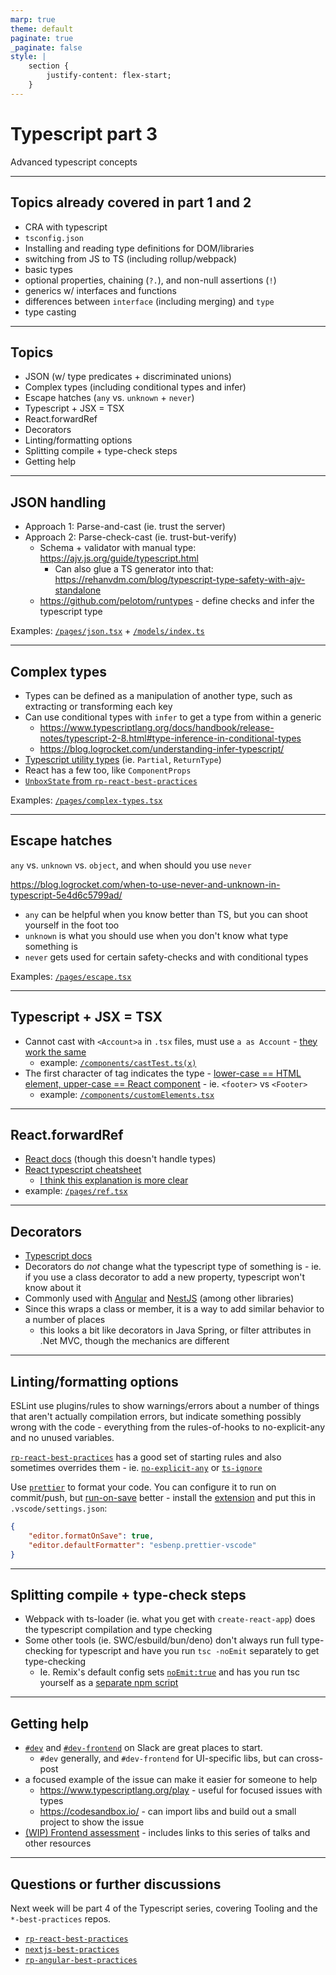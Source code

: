 ```yaml
---
marp: true
theme: default
paginate: true
_paginate: false
style: |
    section {
        justify-content: flex-start;
    }
---
```


# Typescript part 3

Advanced typescript concepts

---

## Topics already covered in part 1 and 2

- CRA with typescript
- `tsconfig.json`
- Installing and reading type definitions for DOM/libraries
- switching from JS to TS (including rollup/webpack)
- basic types
- optional properties, chaining (`?.`), and non-null assertions (`!`)
- generics w/ interfaces and functions
- differences between `interface` (including merging) and `type`
- type casting

---

## Topics

- JSON (w/ type predicates + discriminated unions)
- Complex types (including conditional types and infer)
- Escape hatches (`any` vs. `unknown` + `never`)
- Typescript + JSX = TSX
- React.forwardRef
- Decorators
- Linting/formatting options
- Splitting compile + type-check steps
- Getting help

---

## JSON handling

- Approach 1: Parse-and-cast (ie. trust the server)
- Approach 2: Parse-check-cast (ie. trust-but-verify)
  - Schema + validator with manual type: <https://ajv.js.org/guide/typescript.html>
    - Can also glue a TS generator into that: <https://rehanvdm.com/blog/typescript-type-safety-with-ajv-standalone>
  - <https://github.com/pelotom/runtypes> - define checks and infer the typescript type

Examples: [`/pages/json.tsx`](/pages/json.tsx) + [`/models/index.ts`](/models/index.ts)

---

## Complex types

- Types can be defined as a manipulation of another type, such as extracting or transforming each key
- Can use conditional types with `infer` to get a type from within a generic
  - <https://www.typescriptlang.org/docs/handbook/release-notes/typescript-2-8.html#type-inference-in-conditional-types>
  - <https://blog.logrocket.com/understanding-infer-typescript/>
- [Typescript utility types](https://www.typescriptlang.org/docs/handbook/utility-types.html) (ie. `Partial`, `ReturnType`)
- React has a few too, like `ComponentProps`
- [`UnboxState` from `rp-react-best-practices`](https://github.com/Rightpoint/rp-react-best-practices/blob/master/src/lib/rtl-utils/interfaces/TestConfig.ts#L25)

Examples: [`/pages/complex-types.tsx`](/pages/complex-types.tsx)

---

## Escape hatches

`any` vs. `unknown` vs. `object`, and when should you use `never`

<https://blog.logrocket.com/when-to-use-never-and-unknown-in-typescript-5e4d6c5799ad/>

- `any` can be helpful when you know better than TS, but you can shoot yourself in the foot too
- `unknown` is what you should use when you don't know what type something is
- `never` gets used for certain safety-checks and with conditional types

Examples: [`/pages/escape.tsx`](/pages/escape.tsx)

---

## Typescript + JSX = TSX

- Cannot cast with `<Account>a` in `.tsx` files, must use `a as Account` - [they work the same](https://www.typescriptlang.org/docs/handbook/jsx.html#the-as-operator)
  - example: [`/components/castTest.ts`](/components/castTest.ts)[`(x)`](/components/castTest.tsx)
- The first character of tag indicates the type - [lower-case == HTML element, upper-case == React component](https://www.typescriptlang.org/docs/handbook/jsx.html#type-checking) - ie. `<footer>` vs `<Footer>`
  - example: [`/components/customElements.tsx`](/components/customElements.tsx)

---

## React.forwardRef

- [React docs](https://reactjs.org/docs/forwarding-refs.html) (though this doesn't handle types)
- [React typescript cheatsheet](https://react-typescript-cheatsheet.netlify.app/docs/basic/getting-started/forward_and_create_ref)
  - [I think this explanation is more clear](https://www.carlrippon.com/react-forwardref-typescript)
- example: [`/pages/ref.tsx`](/pages/ref.tsx)

---

## Decorators

- [Typescript docs](https://www.typescriptlang.org/docs/handbook/decorators.html)
- Decorators do _not_ change what the typescript type of something is - ie. if you use a class decorator to add a new property, typescript won't know about it
- Commonly used with [Angular](https://angular.io/api/core/Component) and [NestJS](https://docs.nestjs.com/controllers#routing) (among other libraries)
- Since this wraps a class or member, it is a way to add similar behavior to a number of places
  - this looks a bit like decorators in Java Spring, or filter attributes in .Net MVC, though the mechanics are different

---

## Linting/formatting options

ESLint use plugins/rules to show warnings/errors about a number of things that aren't actually compilation errors, but indicate something possibly wrong with the code - everything from the rules-of-hooks to no-explicit-any and no unused variables.

[`rp-react-best-practices`](https://github.com/Rightpoint/rp-react-best-practices/blob/f0ca0fd32cb8a7fb1dc5c52c858d103ae92f9086/.eslintrc.json#L9-L16) has a good set of starting rules and also sometimes overrides them - ie.  [`no-explicit-any`](https://github.com/Rightpoint/rp-react-best-practices/blob/f0ca0fd32cb8a7fb1dc5c52c858d103ae92f9086/src/hooks/useForm.ts#L3-L4) or [`ts-ignore`](https://github.com/Rightpoint/rp-react-best-practices/blob/f0ca0fd32cb8a7fb1dc5c52c858d103ae92f9086/src/lib/rtl-utils/index.ts#L31-L33)

Use [`prettier`](https://prettier.io/) to format your code.  You can configure it to run on commit/push, but [run-on-save](https://github.com/Rightpoint/rp-react-best-practices/blob/master/README.md#recommended-vscode-configuration) better - install the [extension](https://marketplace.visualstudio.com/items?itemName=esbenp.prettier-vscode) and put this in `.vscode/settings.json`:

```json
{
    "editor.formatOnSave": true,
    "editor.defaultFormatter": "esbenp.prettier-vscode"
}
```

---

## Splitting compile + type-check steps

- Webpack with ts-loader (ie. what you get with `create-react-app`) does the typescript compilation and type checking
- Some other tools (ie. SWC/esbuild/bun/deno) don't always run full type-checking for typescript and have you run `tsc -noEmit` separately to get type-checking
  - Ie. Remix's default config sets [`noEmit:true`](https://github.com/Rightpoint/expert-finder/blob/6b57c35eb40877abcd9df038cb02276b016b5807/tsconfig.json#L17-L18) and has you run tsc yourself as a [separate npm script](https://github.com/Rightpoint/expert-finder/blob/6b57c35eb40877abcd9df038cb02276b016b5807/package.json#L11-L14)

---

## Getting help

- [`#dev`](https://rightpointlabs.slack.com/archives/C025Y38TR) and [`#dev-frontend`](https://rightpointlabs.slack.com/archives/CCA1EDEAE) on Slack are great places to start.
  - `#dev` generally, and `#dev-frontend` for UI-specific libs, but can cross-post
- a focused example of the issue can make it easier for someone to help
  - <https://www.typescriptlang.org/play> - useful for focused issues with types
  - <https://codesandbox.io/> - can import libs and build out a small project to show the issue
- [(WIP) Frontend assessment](https://rpo365-my.sharepoint.com/:x:/r/personal/jjenson_rightpoint_com/_layouts/15/doc2.aspx?sourcedoc=%7Bde5320f1-6aa0-4a65-b2b9-37f29f0ba0b7%7D) - includes links to this series of talks and other resources

---

## Questions or further discussions

Next week will be part 4 of the Typescript series, covering Tooling and the `*-best-practices` repos.

- [`rp-react-best-practices`](https://github.com/Rightpoint/rp-react-best-practices)
- [`nextjs-best-practices`](https://github.com/Rightpoint/nextjs-best-practices)
- [`rp-angular-best-practices`](https://github.com/Rightpoint/rp-angular-best-practices)
